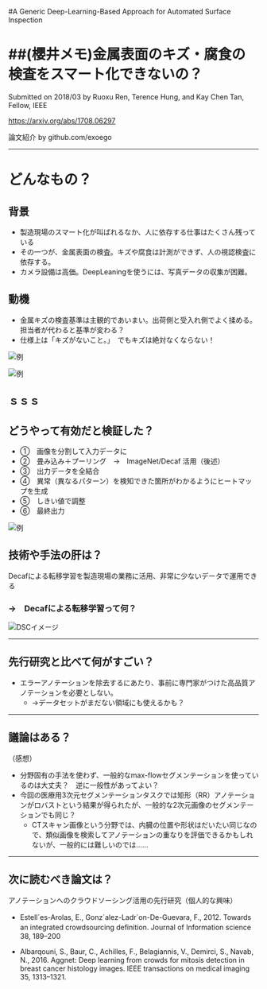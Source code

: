 #A Generic Deep-Learning-Based Approach
for Automated Surface Inspection

##(櫻井メモ)金属表面のキズ・腐食の検査をスマート化できないの？
===

Submitted on 2018/03
by Ruoxu Ren, Terence Hung, and Kay Chen Tan, Fellow, IEEE


https://arxiv.org/abs/1708.06297

論文紹介 by github.com/exoego

---

# どんなもの？

## 背景

* 製造現場のスマート化が叫ばれるなか、人に依存する仕事はたくさん残っている
* その一つが、金属表面の検査。キズや腐食は計測ができず、人の視認検査に依存する。
* カメラ設備は高価。DeepLeaningを使うには、写真データの収集が困難。


## 動機
* 金属キズの検査基準は主観的であいまい。出荷側と受入れ側でよく揉める。担当者が代わると基準が変わる？
* 仕様上は「キズがないこと。」　でもキズは絶対なくならない！

![例](https://image.ibb.co/dd5kM7/scratch01.jpg)

![例](https://preview.ibb.co/nNyNYn/scratch01.jpg)

ｓｓｓ
---

## どうやって有効だと検証した？

* ①　画像を分割して入力データに
* ②　畳み込み＋プーリング　→　ImageNet/Decaf 活用（後述）
* ③　出力データを全結合
* ④　異常（異なるパターン）を検知できた箇所がわかるようにヒートマップを生成
* ⑤　しきい値で調整
* ⑥　最終出力　　


![例](https://image.ibb.co/bTsnZS/scratch02.jpg)

## 技術や手法の肝は？

Decafによる転移学習を製造現場の業務に活用、非常に少ないデータで運用できる

### →　Decafによる転移学習って何？



![DSCイメージ](https://image.ibb.co/knp4jx/2018_04_12_180321.jpg)

---

## 先行研究と比べて何がすごい？

* エラーアノテーションを除去するにあたり、事前に専門家がつけた高品質アノテーションを必要としない。
	* →データセットがまだない領域にも使えるかも？

---

## 議論はある？

（感想）
* 分野固有の手法を使わず、一般的なmax-flowセグメンテーションを使っているのは大丈夫？　逆に一般性があってよい？
* 今回の医療用3次元セグメンテーションタスクでは矩形（RR）アノテーションがロバストという結果が得られたが、一般的な2次元画像のセグメンテーションでも同じ？
    * CTスキャン画像という分野では、内臓の位置や形状はだいたい同じなので、類似画像を検索してアノテーションの重なりを評価できるかもしれないが、一般的には難しいのでは……


---

## 次に読むべき論文は？

アノテーションへのクラウドソーシング活用の先行研究（個人的な興味）

+ Estell´es-Arolas, E., Gonz´alez-Ladr´on-De-Guevara, F., 2012. Towards　an integrated crowdsourcing definition. Journal of Information science　38, 189–200
* Albarqouni, S., Baur, C., Achilles, F., Belagiannis, V., Demirci, S., Navab, N., 2016. Aggnet: Deep learning from crowds for mitosis detection in breast cancer histology images. IEEE transactions on medical imaging 35, 1313–1321.

